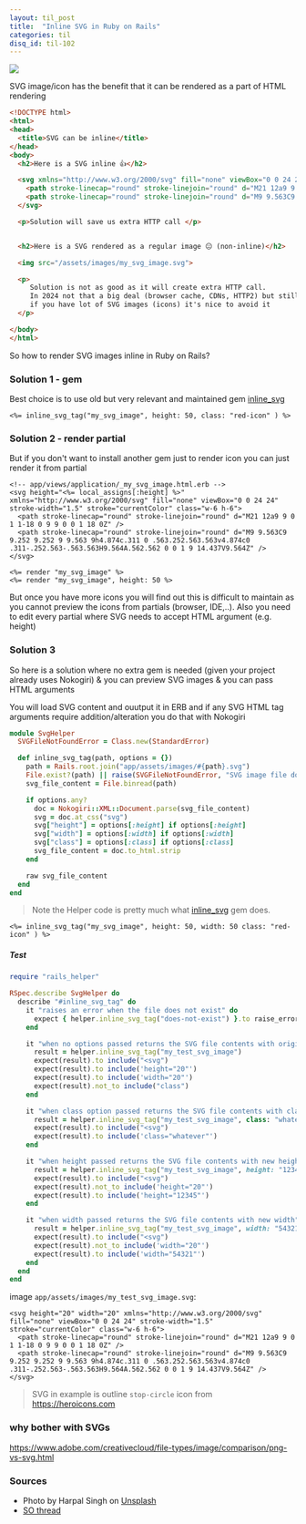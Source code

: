 ```yaml
---
layout: til_post
title:  "Inline SVG in Ruby on Rails"
categories: til
disq_id: til-102
---
```


![](https://images.unsplash.com/photo-1506729623306-b5a934d88b53?w=800)

SVG image/icon has the benefit that it can be rendered as a part
of HTML rendering

```html
<!DOCTYPE html>
<html>
<head>
  <title>SVG can be inline</title>
</head>
<body>
  <h2>Here is a SVG inline 👍</h2>

  <svg xmlns="http://www.w3.org/2000/svg" fill="none" viewBox="0 0 24 24" stroke-width="1.5" stroke="currentColor" class="w-6 h-6">
    <path stroke-linecap="round" stroke-linejoin="round" d="M21 12a9 9 0 1 1-18 0 9 9 0 0 1 18 0Z" />
    <path stroke-linecap="round" stroke-linejoin="round" d="M9 9.563C9 9.252 9.252 9 9.563 9h4.874c.311 0 .563.252.563.563v4.874c0 .311-.252.563-.563.563H9.564A.562.562 0 0 1 9 14.437V9.564Z" />
  </svg>

  <p>Solution will save us extra HTTP call </p>


  <h2>Here is a SVG rendered as a regular image 😐 (non-inline)</h2>

  <img src="/assets/images/my_svg_image.svg">

  <p>
     Solution is not as good as it will create extra HTTP call.
     In 2024 not that a big deal (browser cache, CDNs, HTTP2) but still
     if you have lot of SVG images (icons) it's nice to avoid it
  </p>

</body>
</html>
```

So how to render SVG images inline in Ruby on Rails?


### Solution 1 - gem

 Best choice is to use old but very relevant and maintained gem [inline_svg](https://github.com/jamesmartin/inline_svg)

```erb
<%= inline_svg_tag("my_svg_image", height: 50, class: "red-icon" ) %>
```

### Solution 2 - render partial

But if you don't want to install another gem just to render icon you can
just render it from partial

```erb
<!-- app/views/application/_my_svg_image.html.erb -->
<svg height="<%= local_assigns[:height] %>" xmlns="http://www.w3.org/2000/svg" fill="none" viewBox="0 0 24 24" stroke-width="1.5" stroke="currentColor" class="w-6 h-6">
  <path stroke-linecap="round" stroke-linejoin="round" d="M21 12a9 9 0 1 1-18 0 9 9 0 0 1 18 0Z" />
  <path stroke-linecap="round" stroke-linejoin="round" d="M9 9.563C9 9.252 9.252 9 9.563 9h4.874c.311 0 .563.252.563.563v4.874c0 .311-.252.563-.563.563H9.564A.562.562 0 0 1 9 14.437V9.564Z" />
</svg>
```

```erb
<%= render "my_svg_image" %>
<%= render "my_svg_image", height: 50 %>
```

But once you have more icons you will find out this is difficult to maintain
as you cannot preview the icons from partials (browser, IDE,..).
Also you need to edit every partial where SVG  needs to accept HTML argument (e.g. height)


### Solution 3

So here is a solution where no extra gem is needed (given your project already uses Nokogiri) & you can preview SVG images & you can pass HTML arguments

You will load SVG content and ouutput it in ERB and if any SVG HTML tag arguments require addition/alteration you do that with Nokogiri


```ruby
module SvgHelper
  SVGFileNotFoundError = Class.new(StandardError)

  def inline_svg_tag(path, options = {})
    path = Rails.root.join("app/assets/images/#{path}.svg")
    File.exist?(path) || raise(SVGFileNotFoundError, "SVG image file does not exist: #{path}")
    svg_file_content = File.binread(path)

    if options.any?
      doc = Nokogiri::XML::Document.parse(svg_file_content)
      svg = doc.at_css("svg")
      svg["height"] = options[:height] if options[:height]
      svg["width"] = options[:width] if options[:width]
      svg["class"] = options[:class] if options[:class]
      svg_file_content = doc.to_html.strip
    end

    raw svg_file_content
  end
end
```

> Note the Helper code is pretty much what [inline_svg](https://github.com/jamesmartin/inline_svg) gem does.

```erb
<%= inline_svg_tag("my_svg_image", height: 50, width: 50 class: "red-icon" ) %>
```


##### Test

```ruby
require "rails_helper"

RSpec.describe SvgHelper do
  describe "#inline_svg_tag" do
    it "raises an error when the file does not exist" do
      expect { helper.inline_svg_tag("does-not-exist") }.to raise_error(SvgHelper::SVGFileNotFoundError)
    end

    it "when no options passed returns the SVG file contents with original HTML attribute values" do
      result = helper.inline_svg_tag("my_test_svg_image")
      expect(result).to include("<svg")
      expect(result).to include('height="20"')
      expect(result).to include('width="20"')
      expect(result).not_to include("class")
    end

    it "when class option passed returns the SVG file contents with class HTML attribute" do
      result = helper.inline_svg_tag("my_test_svg_image", class: "whatever")
      expect(result).to include("<svg")
      expect(result).to include('class="whatever"')
    end

    it "when height passed returns the SVG file contents with new height" do
      result = helper.inline_svg_tag("my_test_svg_image", height: "12345")
      expect(result).to include("<svg")
      expect(result).not_to include('height="20"')
      expect(result).to include('height="12345"')
    end

    it "when width passed returns the SVG file contents with new width" do
      result = helper.inline_svg_tag("my_test_svg_image", width: "54321")
      expect(result).to include("<svg")
      expect(result).not_to include('width="20"')
      expect(result).to include('width="54321"')
    end
  end
end
```

image `app/assets/images/my_test_svg_image.svg`:

```
<svg height="20" width="20" xmlns="http://www.w3.org/2000/svg" fill="none" viewBox="0 0 24 24" stroke-width="1.5" stroke="currentColor" class="w-6 h-6">
  <path stroke-linecap="round" stroke-linejoin="round" d="M21 12a9 9 0 1 1-18 0 9 9 0 0 1 18 0Z" />
  <path stroke-linecap="round" stroke-linejoin="round" d="M9 9.563C9 9.252 9.252 9 9.563 9h4.874c.311 0 .563.252.563.563v4.874c0 .311-.252.563-.563.563H9.564A.562.562 0 0 1 9 14.437V9.564Z" />
</svg>
```

> SVG in example is outline `stop-circle` icon from <https://heroicons.com>

### why bother with SVGs

<https://www.adobe.com/creativecloud/file-types/image/comparison/png-vs-svg.html>

### Sources

* Photo by Harpal Singh on [Unsplash](https://unsplash.com/photos/white-paper-_zKxPsGOGKg?utm_content=creditCopyText&utm_medium=referral&utm_source=unsplash)
* [SO thread](https://stackoverflow.com/questions/36986925/how-do-i-display-svg-image-in-rails)






